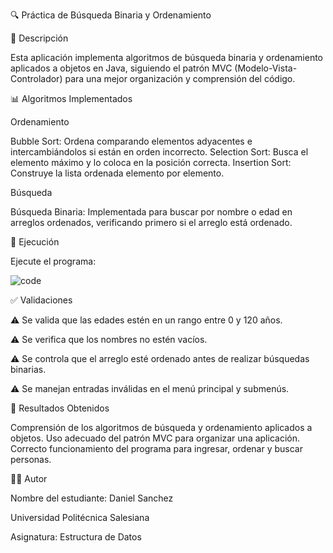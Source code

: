 🔍 Práctica de Búsqueda Binaria y Ordenamiento


📝 Descripción

Esta aplicación implementa algoritmos de búsqueda binaria y ordenamiento aplicados a objetos en Java, siguiendo el patrón MVC (Modelo-Vista-Controlador) para una mejor organización y comprensión del código.



📊 Algoritmos Implementados

Ordenamiento


Bubble Sort: Ordena comparando elementos adyacentes e intercambiándolos si están en orden incorrecto.
Selection Sort: Busca el elemento máximo y lo coloca en la posición correcta.
Insertion Sort: Construye la lista ordenada elemento por elemento.


Búsqueda

Búsqueda Binaria: Implementada para buscar por nombre o edad en arreglos ordenados, verificando primero si el arreglo está ordenado.



🚀 Ejecución

Ejecute el programa:

![code](https://github.com/user-attachments/assets/02215781-32ca-4976-a041-ce4762d68580)


✅ Validaciones


⚠️ Se valida que las edades estén en un rango entre 0 y 120 años.

⚠️ Se verifica que los nombres no estén vacíos.

⚠️ Se controla que el arreglo esté ordenado antes de realizar búsquedas binarias.

⚠️ Se manejan entradas inválidas en el menú principal y submenús.


🎯 Resultados Obtenidos

Comprensión de los algoritmos de búsqueda y ordenamiento aplicados a objetos.
Uso adecuado del patrón MVC para organizar una aplicación.
Correcto funcionamiento del programa para ingresar, ordenar y buscar personas.


👨‍💻 Autor

Nombre del estudiante: Daniel Sanchez

Universidad Politécnica Salesiana

Asignatura: Estructura de Datos
